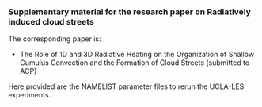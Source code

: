 ### Supplementary material for the research paper on Radiatively induced cloud streets

  The corresponding paper is:

  * The Role of 1D and 3D Radiative Heating on the Organization of Shallow Cumulus Convection and the Formation of Cloud Streets
    (submitted to ACP)

Here provided are the NAMELIST parameter files to rerun the UCLA-LES experiments.

